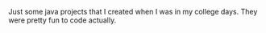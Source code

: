 Just some java projects that I created when I was in my college days.
They were pretty fun to code actually.

